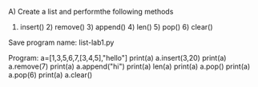A) Create a list and performthe following methods

1) insert() 2) remove() 3) append() 4) len() 5) pop() 6) clear()


Save program name: list-lab1.py

Program:
a=[1,3,5,6,7,[3,4,5],"hello"]
print(a)
a.insert(3,20)
print(a)
a.remove(7)
print(a)
a.append("hi")
print(a)
len(a)
print(a)
a.pop()
print(a)
a.pop(6)
print(a)
a.clear()